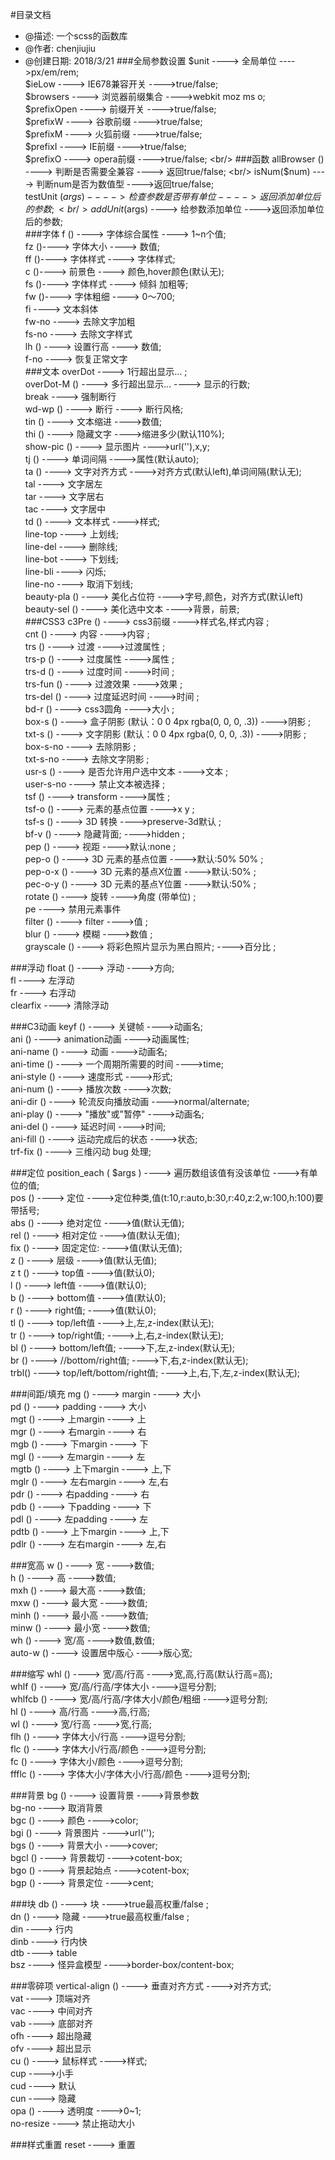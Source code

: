#目录文档
 * @描述: 一个scss的函数库
 * @作者: chenjiujiu
 * @创建日期: 2018/3/21
###全局参数设置
$unit   ---->   全局单位   ---->px/em/rem;  <br/>
$ieLow   ---->   IE678兼容开关   ---->true/false;    <br/>
$browsers   ---->   浏览器前缀集合   ---->webkit moz ms o;   <br/>
$prefixOpen   ---->   前缀开关   ---->true/false;  <br/>
$prefixW   ---->   谷歌前缀   ---->true/false;  <br/>
$prefixM   ---->   火狐前缀   ---->true/false;  <br/>
$prefixI   ---->   IE前缀   ---->true/false;  <br/>
$prefixO   ---->   opera前缀   ---->true/false;  <br/>
###函数
allBrowser ()   ---->  判断是否需要全兼容  ---->  返回true/false; <br/>
isNum($num)   ---->   判断num是否为数值型   ---->返回true/false;  <br/>
testUnit ($args)   ---->   检查参数是否带有单位   ---->返回添加单位后的参数;  <br/>
addUnit ($args)   ---->   给参数添加单位   ---->返回添加单位后的参数;  <br/>
###字体
f ()   ---->   字体综合属性    ----> 1~n个值;  <br/>
fz ()---->   字体大小  ----> 数值;  <br/>
ff ()---->   字体样式  ----> 字体样式;  <br/>
c ()---->   前景色  ----> 颜色,hover颜色(默认无);  <br/>
fs ()---->   字体样式  ----> 倾斜 加粗等;  <br/>
fw ()---->   字体粗细  ----> 0～700;  <br/>
fi  ---->   文本斜体  <br/>
fw-no   ---->   去除文字加粗 <br/>
fs-no   ---->   去除文字样式 <br/>
lh ()   ---->   设置行高  ----> 数值;  <br/>
f-no    ---->   恢复正常文字 <br/>
###文本
overDot   ---->   1行超出显示...   ;  <br/>
overDot-M ()   ---->   多行超出显示...   ---->  显示的行数;  <br/>
break   ---->   强制断行  <br/>
wd-wp ()   ---->   断行   ---->  断行风格;  <br/>
tin ()   ---->   文本缩进   ---->数值;  <br/>
thi ()   ---->   隐藏文字 ---->缩进多少(默认110%);<br/>
show-pic ()   ---->   显示图片   ---->url(''),x,y;  <br/>
tj ()   ---->   单词间隔 ---->属性(默认auto);  <br/>
ta ()   ---->   文字对齐方式   ---->对齐方式(默认left),单词间隔(默认无);  <br/>
tal   ---->   文字居左   <br/>
tar  ---->   文字居右    <br/>
tac  ---->   文字居中    <br/>
td () ---->   文本样式   ---->样式;  <br/>
line-top   ---->   上划线;  <br/>
line-del    ---->   删除线;  <br/>
line-bot   ---->   下划线;  <br/>
line-bli   ---->   闪烁;  <br/>
line-no  ---->   取消下划线;  <br/>
beauty-pla () ---->   美化占位符   ---->字号,颜色，对齐方式(默认left)  <br/>
beauty-sel ()   ---->   美化选中文本   ---->背景，前景;  <br/>
###CSS3
c3Pre ()   ---->   css3前缀   ---->样式名,样式内容    ;  <br/>
cnt ()   ---->   内容   ---->内容    ;  <br/>
trs ()   ---->   过渡   ---->过渡属性    ;  <br/>
trs-p ()   ---->   过度属性   ---->属性    ;  <br/>
trs-d ()   ---->   过度时间   ---->时间    ;  <br/>
trs-fun ()   ---->   过渡效果   ---->效果    ;  <br/>
trs-del ()   ---->   过度延迟时间   ---->时间    ;  <br/>
bd-r ()   ---->   css3圆角   ---->大小    ;  <br/>
box-s ()   ---->   盒子阴影 (默认：0 0 4px rgba(0, 0, 0, .3)) ---->阴影    ;  <br/>
txt-s ()   ---->   文字阴影 (默认：0 0 4px rgba(0, 0, 0, .3))  ---->阴影    ;  <br/>
box-s-no  ---->   去除阴影      ;  <br/>
txt-s-no   ---->   去除文字阴影      ;  <br/>
usr-s ()   ---->   是否允许用户选中文本   ---->文本    ;  <br/>
user-s-no  ---->   禁止文本被选择      ;  <br/>
tsf ()   ---->   transform   ---->属性    ;  <br/>
tsf-o ()   ---->   元素的基点位置   ---->x y    ;  <br/>
tsf-s ()   ---->   3D 转换   ---->preserve-3d默认    ;  <br/>
bf-v ()   ---->  隐藏背面;   ---->hidden   ;  <br/>
pep ()   ---->   视距   ---->默认:none    ;  <br/>
pep-o ()   ---->   3D 元素的基点位置   ---->默认:50% 50%    ;  <br/>
pep-o-x ()   ---->   3D 元素的基点X位置   ---->默认:50%   ;  <br/>
pec-o-y ()   ---->   3D 元素的基点Y位置   ---->默认:50%   ;  <br/>
rotate ()   ---->   旋转   ---->角度 (带单位)   ;  <br/>
pe  ---->   禁用元素事件 <br/>
filter ()   ---->   filter   ---->值    ;  <br/>
blur ()   ---->   模糊   ---->数值    ;  <br/>
grayscale ()   ---->   将彩色照片显示为黑白照片;   ---->百分比    ;  <br/>

###浮动
float ()   ---->   浮动   ---->方向;  <br/>
fl  ---->   左浮动 <br/>
fr   ---->   右浮动 <br/>
clearfix   ---->   清除浮动  <br/>

###C3动画
keyf ()   ---->   关键帧   ---->动画名;  <br/>
ani ()   ---->   animation动画   ---->动画属性;  <br/>
ani-name ()   ---->   动画   ---->动画名;  <br/>
ani-time ()   ---->   一个周期所需要的时间   ---->time;  <br/>
ani-style ()   ---->   速度形式   ---->形式;  <br/>
ani-num ()   ---->   播放次数   ---->次数;  <br/>
ani-dir ()   ---->   轮流反向播放动画   ---->normal/alternate;  <br/>
ani-play ()   ---->   "播放"或"暂停"   ---->动画名;  <br/>
ani-del ()   ---->   延迟时间   ---->时间;  <br/>
ani-fill ()   ---->   运动完成后的状态    ---->状态;  <br/>
trf-fix ()   ---->   三维闪动 bug 处理;  <br/>

###定位
position_each   ( $args )   ---->   遍历数组该值有没该单位   ---->有单位的值;  <br/>
pos ()   ---->   定位   ---->定位种类,值(t:10,r:auto,b:30,r:40,z:2,w:100,h:100)要带括号;  <br/>
abs ()   ---->   绝对定位   ---->值(默认无值);  <br/>
rel ()   ---->   相对定位   ---->值(默认无值);  <br/>
fix ()   ---->   固定定位:   ---->值(默认无值);  <br/>
z   ()   ---->   层级   ---->值(默认无值);  <br/>z
t   ()   ---->   top值  ---->值(默认0);  <br/>
l   ()   ---->   left值   ---->值(默认0);  <br/>
b   ()   ---->   bottom值   ---->值(默认0);  <br/>
r   ()   ---->  right值;   ---->值(默认0);  <br/>
tl  ()   ---->   top/left值   ---->上,左,z-index(默认无);  <br/>
tr  ()   ---->   top/right值;   ---->上,右,z-index(默认无);  <br/>
bl  ()   ---->   bottom/left值;   ---->下,左,z-index(默认无);  <br/>
br  ()   ---->   //bottom/right值;   ---->下,右,z-index(默认无);  <br/>
trbl()   ---->  top/left/bottom/right值;   ---->上,右,下,左,z-index(默认无);  <br/>


###间距/填充
mg ()   ---->   margin   ----> 大小 <br/>
pd ()   ---->   padding   ----> 大小<br/>
mgt ()   ---->   上margin   ----> 上 <br/>
mgr ()   ---->  右margin   ----> 右 <br/>
mgb ()   ---->   下margin   ----> 下 <br/>
mgl ()   ---->   左margin   ----> 左 <br/>
mgtb ()   ---->   上下margin   ----> 上,下 <br/>
mglr ()   ---->   左右margin   ----> 左,右 <br/>
pdr ()   ---->   右padding   ----> 右 <br/>
pdb ()   ---->   下padding   ----> 下 <br/>
pdl ()   ---->   左padding   ----> 左 <br/>
pdtb ()   ---->  上下margin   ----> 上,下 <br/>
pdlr ()   ---->   左右margin   ----> 左,右<br/>

###宽高
w ()   ---->  宽   ---->数值;  <br/>
h ()   ---->  高   ---->数值;  <br/>
mxh ()   ---->  最大高   ---->数值;  <br/>
mxw ()   ---->  最大宽   ---->数值;  <br/>
minh ()   ---->  最小高   ---->数值;  <br/>
minw ()   ---->  最小宽   ---->数值;  <br/>
wh ()   ---->  宽/高   ---->数值,数值;  <br/>
auto-w ()   ---->  设置居中版心   ---->版心宽;  <br/>

###缩写
whl ()   ---->  宽/高/行高   ---->宽,高,行高(默认行高=高);  <br/>
whlf ()   ---->  宽/高/行高/字体大小   ---->逗号分割;  <br/>
whlfcb ()   ---->  宽/高/行高/字体大小/颜色/粗细   ---->逗号分割;  <br/>
hl ()   ---->  高/行高   ---->高,行高;  <br/>
wl ()   ---->  宽/行高   ---->宽,行高;  <br/>
flh ()   ---->  字体大小/行高   ---->逗号分割;  <br/>
flc ()   ---->  字体大小/行高/颜色   ---->逗号分割;  <br/>
fc ()   ---->  字体大小/颜色   ---->逗号分割;  <br/>
ffflc ()   ---->  字体大小/字体大小/行高/颜色   ---->逗号分割;  <br/>


###背景
bg  ()   ---->   设置背景   ---->背景参数  <br/>
bg-no   ---->   取消背景  <br/>
bgc ()   ---->   颜色   ---->color;  <br/>
bgi ()   ---->   背景图片   ---->url('');  <br/>
bgs ()   ---->   背景大小   ---->cover;  <br/>
bgcl ()   ---->   背景裁切   ---->cotent-box;  <br/>
bgo ()   ---->   背景起始点   ---->cotent-box;  <br/>
bgp ()   ---->   背景定位   ---->cent;  <br/>

###块
db ()   ---->   块  ---->true最高权重/false ;  <br/>
dn ()   ---->   隐藏   ---->true最高权重/false ;  <br/>
din   ---->   行内    <br/>
dinb   ---->   行内快  <br/>
dtb   ---->   table     <br/>
bsz   ---->   怪异盒模型   ---->border-box/content-box;  <br/>

###零碎项
vertical-align ()   ---->   垂直对齐方式   ---->对齐方式;  <br/>
vat   ---->   顶端对齐 <br/>
vac   ---->   中间对齐  <br/>
vab   ---->   底部对齐   <br/>
ofh   ---->   超出隐藏   <br/>
ofv   ---->   超出显示   <br/>
cu ()   ---->   鼠标样式   ---->样式;  <br/>
cup   ---->小手  <br/>
cud   ----> 默认 <br/>
cun   ----> 隐藏 <br/>
opa ()   ---->   透明度   ---->0~1;  <br/>
no-resize  ---->   禁止拖动大小  <br/>

###样式重置
reset  ---->   重置  <br/>






